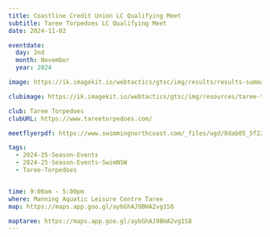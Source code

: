 ```yaml
---
title: Coastline Credit Union LC Qualifying Meet
subtitle: Taree Torpedoes LC Qualifying Meet
date: 2024-11-02

eventdate:
  day: 2nd
  month: November
  year: 2024

image: https://ik.imagekit.io/webtactics/gtsc/img/results/results-summary-3.jpg

clubimage: https://ik.imagekit.io/webtactics/gtsc/img/resources/taree-torpedoes-600x400.jpg

club: Taree Torpedoes
clubURL: https://www.tareetorpedoes.com/

meetflyerpdf: https://www.swimmingnorthcoast.com/_files/ugd/8dab05_5f2281fb0a034d09af25d4b8ed5ddad5.pdf

tags:
  - 2024-25-Season-Events
  - 2024-25-Season-Events-SwimNSW
  - Taree-Torpedoes


time: 9:00am - 5:00pm
where: Manning Aquatic Leisure Centre Taree
map: https://maps.app.goo.gl/aybGhAJ9BHA2vg1S8

maptaree: https://maps.app.goo.gl/aybGhAJ9BHA2vg1S8
---
```





